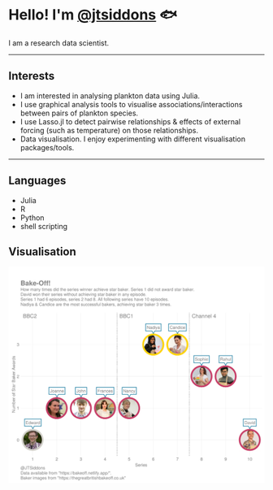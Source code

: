 # Hello! I'm [@jtsiddons](https://www.github.com/jtsiddons) :fish:

I am a research data scientist. 

---

## Interests

- I am interested in analysing plankton data using Julia.
- I use graphical analysis tools to visualise associations/interactions between pairs of plankton species.
- I use Lasso.jl to detect pairwise relationships & effects of external forcing (such as temperature) on those relationships.
- Data visualisation. I enjoy experimenting with different visualisation packages/tools.

---

## Languages

- Julia
- R
- Python
- shell scripting

## Visualisation

![Number of times the winner of each season of the Great British Bake-Off won Star Baker during their run for seasons 1 - 10. A part of TidyTuesday.](https://github.com/jtsiddons/TidyTuesday/blob/main/2022-10-27_BakeOff/figs/baker_star_baker.png)
